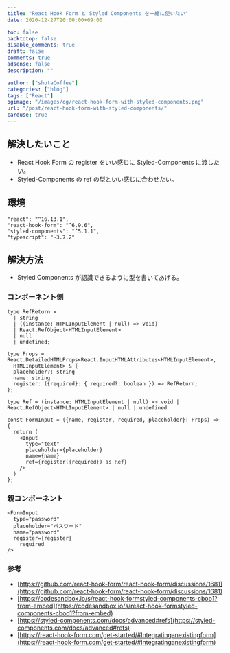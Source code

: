 ```yaml
---
title: "React Hook Form と Styled Components を一緒に使いたい"
date: 2020-12-27T20:00:00+09:00

toc: false
backtotop: false
disable_comments: true
draft: false
comments: true
adsense: false
description: ""

author: ["shotaCoffee"]
categories: ["blog"]
tags: ["React"]
ogimage: "/images/og/react-hook-form-with-styled-components.png"
url: "/post/react-hook-form-with-styled-components/"
carduse: true
---
```


## 解決したいこと

- React Hook Form の register をいい感じに Styled-Components に渡したい。
- Styled-Components の ref の型といい感じに合わせたい。

## 環境

```tsx
"react": "^16.13.1",
"react-hook-form": "^6.9.6",
"styled-components": "^5.1.1",
"typescript": "~3.7.2"
```

## 解決方法

- Styled Components が認識できるように型を書いてあげる。

### コンポーネント側

```tsx
type RefReturn =
  | string
  | ((instance: HTMLInputElement | null) => void)
  | React.RefObject<HTMLInputElement>
  | null
  | undefined;

type Props = React.DetailedHTMLProps<React.InputHTMLAttributes<HTMLInputElement>,
  HTMLInputElement> & {
  placeholder?: string
  name: string
  register: ({required}: { required?: boolean }) => RefReturn;
};

type Ref = (instance: HTMLInputElement | null) => void | React.RefObject<HTMLInputElement> | null | undefined

const FormInput = ({name, register, required, placeholder}: Props) => {
  return (
    <Input
      type="text"
      placeholder={placeholder}
      name={name}
      ref={register({required}) as Ref}
    />
  )
};
```

### 親コンポーネント

```tsx
<FormInput
  type="password"
  placeholder="パスワード"
  name="password"
  register={register}
	required
/>
```

### 参考

- [https://github.com/react-hook-form/react-hook-form/discussions/1681](https://github.com/react-hook-form/react-hook-form/discussions/1681)
- [https://codesandbox.io/s/react-hook-formstyled-components-cboo1?from-embed](https://codesandbox.io/s/react-hook-formstyled-components-cboo1?from-embed)
- [https://styled-components.com/docs/advanced#refs](https://styled-components.com/docs/advanced#refs)
- [https://react-hook-form.com/get-started/#Integratinganexistingform](https://react-hook-form.com/get-started/#Integratinganexistingform)
